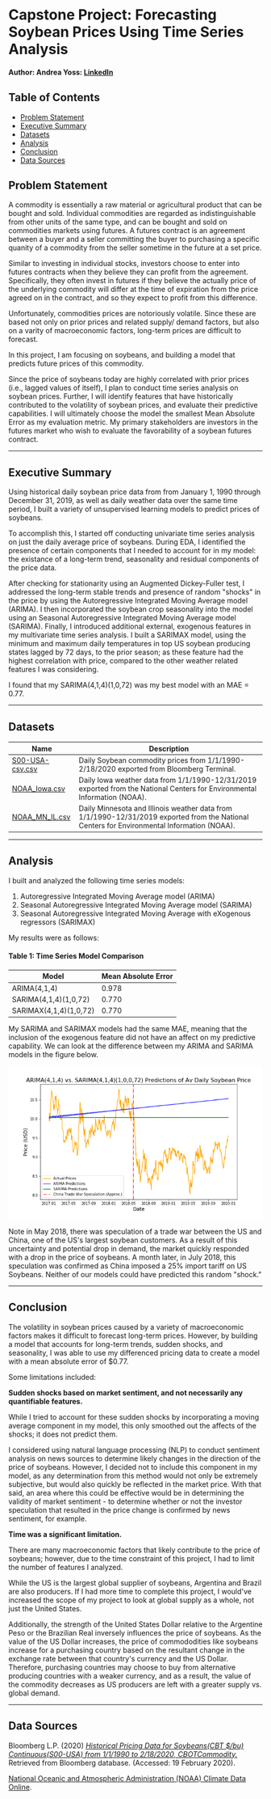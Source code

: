 # Capstone Project: Forecasting Soybean Prices Using Time Series Analysis
  
#### Author: Andrea Yoss: [LinkedIn](https://www.linkedin.com/in/andreayoss/)


## Table of Contents

- [Problem Statement](#Problem-Statement)
- [Executive Summary](#Executive-Summary)
- [Datasets](#Datasets)
- [Analysis](#Analysis)
- [Conclusion](#Conclusion)
- [Data Sources](#Data-Sources)


## Problem Statement

A commodity is essentially a raw material or agricultural product that can be bought and sold.  Individual commodities are regarded as indistinguishable from other units of the same type, and can be bought and sold on commodities markets using futures.  A futures contract is  an agreement between a buyer and a seller committing the buyer to purchasing a specific quanity of a commodity from the seller sometime in the future at a set price. 

Similar to investing in individual stocks, investors choose to enter into futures contracts when they believe they can profit from the agreement.  Specifically, they often invest in futures if they believe the actually price of the underlying commodity will differ at the time of expiration from the price agreed on in the contract, and so they expect to profit from this difference.  

Unfortunately, commodities prices are notoriously volatile.  Since these are based not only on prior prices and related supply/ demand factors, but also on a varity of macroeconomic factors, long-term prices are difficult to forecast.

In this project, I am focusing on soybeans, and building a model that predicts future prices of this commodity.

Since the price of soybeans today are highly correlated with prior prices (i.e., lagged values of itself), I plan to conduct time series analysis on soybean prices. Further, I will identify features that have historically contributed to the volatility of soybean prices, and evaluate their predictive capabilities. I will ultimately choose the model the smallest Mean Absolute Error as my evaluation metric.  My primary stakeholders are investors in the futures market who wish to evaluate the favorability of a soybean futures contract. 
  
----

## Executive Summary

Using historical daily soybean price data from from January 1, 1990 through December 31, 2019, as well as daily weather data over the same time period, I built a variety of unsupervised learning models to predict prices of soybeans.

To accomplish this, I started off conducting univariate time series analysis on just the daily average price of soybeans. During EDA, I identified the presence of certain components that I needed to account for in my model: the existance of a long-term trend, seasonality and residual components of the price data. 

After checking for stationarity using an Augmented Dickey-Fuller test, I addressed the long-term stable trends and presence of random "shocks" in the price by using the Autoregressive Integrated Moving Average model (ARIMA). I then incorporated the soybean crop seasonality into the model using an Seasonal Autoregressive Integrated Moving Average model (SARIMA).  Finally, I introduced additional external, exogenous features in my multivariate time series analysis. I built a SARIMAX model, using the minimum and maximum daily temperatures in top US soybean producing states lagged by 72 days, to the prior season; as these feature had the highest correlation with price, compared to the other weather related features I was considering.

I found that my SARIMA(4,1,4)(1,0,72) was my best model with an MAE = 0.77.  

----


## Datasets

|Name|Description|
|---|---|
|[S00-USA-csv.csv](/Data/S00-USA-csv.csv)| Daily Soybean commodity prices from 1/1/1990- 2/18/2020 exported from Bloomberg Terminal.|
|[NOAA_Iowa.csv](/Data/NOAA_Iowa.csv)| Daily Iowa weather data from 1/1/1990-12/31/2019 exported from the National Centers for Environmental Information (NOAA).|
|[NOAA_MN_IL.csv](/Data/NOAA_MN_IL.csv)| Daily Minnesota and Illinois weather data from 1/1/1990-12/31/2019 exported from the National Centers for Environmental Information (NOAA).|
 
----

## Analysis

I built and analyzed the following time series models:
  
1. Autoregressive Integrated Moving Average model (ARIMA)
2. Seasonal Autoregressive Integrated Moving Average model (SARIMA)
3. Seasonal Autoregressive Integrated Moving Average with eXogenous regressors (SARIMAX)

My results were as follows:

#### Table 1: Time Series Model Comparison

|Model|Mean Absolute Error|
|---|---|
|ARIMA(4,1,4)| 0.978|
|SARIMA(4,1,4)(1,0,72)| 0.770|
|SARIMAX(4,1,4)(1,0,72)|0.770|

My SARIMA and SARIMAX models had the same MAE, meaning that the inclusion of the exogenous feature did not have an affect on my predictive capability.  We can look at the difference between my ARIMA and SARIMA models in the figure below.


<img src="Images/predictions_ARIMA_SARIMA.png">

Note in May 2018, there was speculation of a trade war between the US and China, one of the US's largest soybean customers. As a result of this uncertainty and potential drop in demand, the market quickly responded with a drop in the price of soybeans.  A month later, in July 2018, this speculation was confirmed as China imposed a 25% import tariff on US Soybeans.  Neither of our models could have predicted this random "shock."  

----

## Conclusion

The volatility in soybean prices caused by a variety of macroeconomic factors makes it difficult to forecast long-term prices. However, by building a model that accounts for long-term trends, sudden shocks, and seasonality, I was able to use my differenced pricing data to create a model with a mean absolute error of $0.77.
  
Some limitations included:

**Sudden shocks based on market sentiment, and not necessarily any quantifiable features.** 
  
While I tried to account for these sudden shocks by incorporating a moving average component in my model, this only smoothed out the affects of the shocks; it does not predict them. 

I considered using natural language processing (NLP) to conduct sentiment analysis on news sources to determine likely changes in the direction of the price of soybeans. However, I decided not to include this component in my model, as any determination from this method would not only be extremely subjective, but would also quickly be reflected in the market price. With that said, an area where this could be effective would be in determining the validity of market sentiment - to determine whether or not the investor speculation that resulted in the price change is confirmed by news sentiment, for example.
  
  
**Time was a significant limitation.**
  
There are many macroeconomic factors that likely contribute to the price of soybeans; however, due to the time constraint of this project, I had to limit the number of features I analyzed.  

While the US is the largest global supplier of soybeans, Argentina and Brazil are also producers.  If I had more time to complete this project, I would've increased the scope of my project to look at global supply as a whole, not just the United States.  
  
Additionally, the strength of the United States Dollar relative to the Argentine Peso or the Brazilian Real inversely influences the price of soybeans. As the value of the US Dollar increases, the price of commododities like soybeans increase for a purchasing country based on the resultant change in the exchange rate between that country's currency and the US Dollar. Therefore, purchasing countries may choose to buy from alternative producing countries with a weaker currency, and as a result, the value of the commodity decreases as US producers are left with a greater supply vs. global demand.



----

## Data Sources

Bloomberg L.P. (2020) *[Historical Pricing Data for Soybeans(CBT $/bu) Continuous(S00-USA) from 1/1/1990 to 2/18/2020, CBOTCommodity.](https://github.com/AndreaYoss/Capstone/blob/master/Data/S00-USA-csv.csv)* Retrieved from Bloomberg database. (Accessed: 19 February 2020).

[National Oceanic and Atmospheric Administration (NOAA) Climate Data Online](https://www.ncdc.noaa.gov/cdo-web/).









